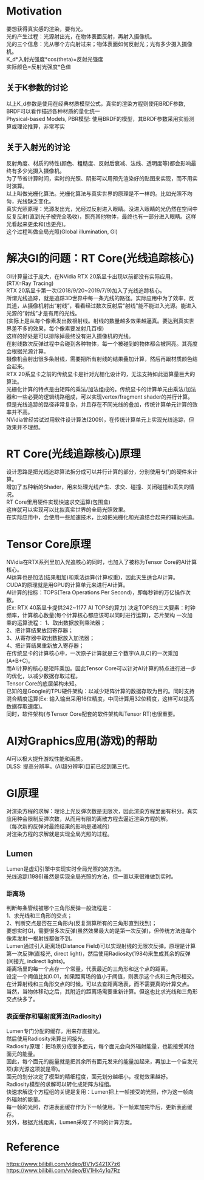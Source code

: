# Motivation
要想获得真实感的渲染，要有光。  
光的产生过程：光源射出光，在物体表面反射，再射入摄像机。  
光的三个信息：光从哪个方向射过来；物体表面如何反射光；光有多少摄入摄像机。  
K_d\*入射光强度\*cos(theta)=反射光强度  
实际颜色=反射光强度\*色值  

## 关于K参数的讨论
以上K_d参数是使用在经典材质模型公式，真实的渲染方程则使用BRDF参数, BRDF可以看作描述各种材质的量化统一  
Physical-based Models, PBR模型: 使用BRDF的模型，其BRDF参数采用实验测算或理论推算，非常写实  

## 关于入射光的讨论
反射角度、材质的特性(颜色、粗糙度、反射后衰减、法线、透明度等)都会影响最终有多少光摄入摄像机。  
为了节省计算时间，实时的光照、阴影可以用预先渲染好的贴图来实现，而不用实时演算。  
以上叫做光栅化算法。光栅化算法与真实世界的原理是不一样的。比如光照不均匀，光线缺乏变化。  
真实光照原理：光源发出光，光经过反射进入眼睛。没进入眼睛的光仍然在空间中反复反射(直到光子被完全吸收)，照亮其他物体，最终也有一部分进入眼睛。这样光看起来更柔和(也更亮)。  
这个过程叫做全局光照(Global illumination, GI)  

# 解决GI的问题：RT Core(光线追踪核心)
GI计算量过于庞大，在NVidia RTX 20系显卡出现以前都没有实际应用。  
(RTX=Ray Tracing)  
RTX 20系显卡第一次(2018/9/20~2019/7/9)加入了光线追踪核心。  
所谓光线追踪，就是追踪3D世界中每一条光线的路径。实际应用中为了效率，反其道，从摄像机射出“射线”，看看经过数次反射后"射线"能不能进入光源。能进入光源的“射线”才是有用的光线。  
(实际上是从每个像素发出数根射线。射线的数量越多效果越逼真。要达到真实世界差不多的效果，每个像素要发射几百根)  
这样的好处是可以排除掉最终没有进入摄像机的光线。  
在射线数次反弹过程中会碰到各种物体，每一个被碰到的物体都会被照亮。其亮度会根据光源计算。  
摄像机会射出很多条射线，需要把所有射线的结果叠加计算，然后再跟材质颜色结合起来。  
RTX 20系显卡之前的传统显卡是针对光栅化设计的，无法支持如此运算量巨大的算法。  
光栅化计算的特点是由矩阵的乘法/加法组成的。传统显卡的计算单元由乘法/加法器和一些必要的逻辑线路组成，可以实现vertex/fragment shader的并行计算。  
但是光线追踪的路径非常复杂，并且存在不同光线的叠加，传统计算单元计算的效率并不高。  
NVidia曾经尝试过用软件设计算法(2009)，在传统计算单元上实现光线追踪，但效果并不理想。  

# RT Core(光线追踪核心)原理
设计思路是把光线追踪算法拆分成可以并行计算的部分，分别使用专门的硬件来计算。  
增加了五种新的Shader，用来处理光线产生、求交、碰撞、关闭碰撞和丢失的情况。  
RT Core里用硬件实现快速求交运算(包围盒)  
这样就可以实现可以比拟真实世界的全局光照效果。  
在实际应用中，会使用一些加速技术，比如把光栅化和光追结合起来的辅助光追。  

# Tensor Core原理
NVidia在RTX系列里加入光追核心的同时，也加入了被称为Tensor Core的AI计算核心。  
AI运算也是加法(结果相加)和乘法运算(计算权重)，因此天生适合AI计算。  
CUDA的原理就是用GPU的计算单元来进行AI计算。  
AI计算的指标：TOPS(Tera Operations Per Second)，即每秒钟的万亿操作次数。  
(Ex: RTX 40系显卡提供242~1177 AI TOPS的算力)
决定TOPS的三大要素：时钟频率，计算核心数量(每个计算核心都应该可以同时进行运算)，芯片架构
一次加乘的运算流程：
1、取出数据放到乘法器；  
2、把计算结果放回寄存器；  
3、从寄存器中取出数据放入加法器；  
4、把计算结果重新放入寄存器；  
在传统显卡的计算核心中，一次原子计算就是三个数字(A,B,C)的一次乘加(A*B+C)。  
而AI计算的核心是矩阵乘加。因此Tensor Core可以针对AI计算的特点进行进一步的优化，以减少数据存取过程。  
Tensor Core的底层架构未知。  
已知的是Google的TPU硬件架构：以减少矩阵计算的数据存取为目的。同时支持混合精度运算(Ex: 输入输出采用16位精度，中间计算用32位精度，这样可以提高数据存取速度)。  
同时，软件架构(与Tensor Core配套的软件架构叫Tensor RT)也很重要。  

# AI对Graphics应用(游戏)的帮助
AI可以极大提升游戏性能和画质。  
DLSS: 提高分辨率。(AI超分辨率)目前已经到第三代。  

# GI原理
对渲染方程的求解：理论上光反弹次数是无限次，因此渲染方程里面有积分。真实应用种会限制反弹次数，从而用有限的离散方程去逼近渲染方程的解。  
（每次新的反弹对最终结果的影响是递减的）  
对渲染方程的求解就是实现全局光照的过程。  

## Lumen
Lumen是虚幻引擎中实现实时全局光照的的方法。  
光线追踪(1986)虽然是实现全局光照的方法，但一直以来很难做到实时。  

### 距离场
判断每条管线被哪个三角形反弹一般流程是：  
1、求光线和三角形的交点；  
2、判断交点是否在三角形内(反复测算所有的三角形直到找到)；  
要想实时GI，需要很多次反弹(虽然效果最大的是第一次反弹)，但传统方法连每个像素发射一根射线都做不到。  
Lumen通过引入距离场(Distance Field)可以实现射线的无限次反弹。原理是计算第一次反弹(直接光, direct light)，然后使用Radiosity(1984)来生成其余的反弹(间接光, indirect lights)。  
距离场里的每一个点存一个常量，代表最近的三角形和这个点的距离。  
设定一个阈值比如0.01，如果距离场的值小于阈值，则表示这个点和三角形相交。  
在计算射线和三角形交点的时候，可以去查距离场表，而不需要真的计算交点。  
当然，当物体移动之后，其附近的距离场需要重新计算。但这也比求光线和三角形交点快多了。  

### 表面缓存和辐射度算法(Radiosity)
Lumen专门分配的缓存，用来存直接光。  
然后使用Radiosity来算出间接光。  
Radiosity原理：把场景分成很多面元，每个面元会向外辐射能量，也能接受其他面元的能量。  
因此，每个面元的能量就是把其余所有面元发来的能量加起来，再加上一个自发光项(非光源这项就是零)。  
面元的划分决定了模型的精细程度，面元划分越细小，视觉效果越好。  
Radiosity模型的求解可以转化成矩阵方程组。  
快速求解这个方程组的关键是复用：Lumen把上一帧接受的光照，作为这一帧向外辐射的能量。  
每一帧的光照，存进表面缓存作为下一帧使用。下一帧累加完毕后，更新表面缓存。  
另外，根据光线距离，Lumen采取了不同的计算方案。  

# Reference
https://www.bilibili.com/video/BV1yS421X7z6  
https://www.bilibili.com/video/BV1Hk4y1q7Rz



